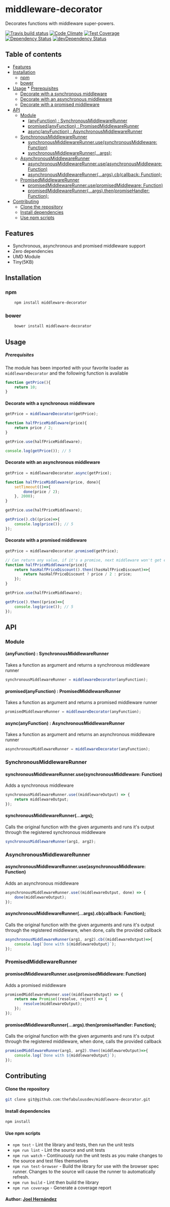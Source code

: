 # middleware-decorator

Decorates functions with middleware super-powers.

[![Travis build status](http://img.shields.io/travis/thefabulousdev/middleware-decorator.svg?style=flat)](https://travis-ci.org/thefabulousdev/middleware-decorator)
[![Code Climate](https://codeclimate.com/github/thefabulousdev/middleware-decorator/badges/gpa.svg)](https://codeclimate.com/github/thefabulousdev/middleware-decorator)
[![Test Coverage](https://codeclimate.com/github/thefabulousdev/middleware-decorator/badges/coverage.svg)](https://codeclimate.com/github/thefabulousdev/middleware-decorator)
[![Dependency Status](https://david-dm.org/thefabulousdev/middleware-decorator.svg)](https://david-dm.org/thefabulousdev/middleware-decorator)
[![devDependency Status](https://david-dm.org/thefabulousdev/middleware-decorator/dev-status.svg)](https://david-dm.org/thefabulousdev/middleware-decorator#info=devDependencies)

## Table of contents

* [Features](#features)
* [Installation](#installation)
  + [npm](#npm)
  + [bower](#bower)
* [Usage](#usage)
      * [Prerequisites](#prerequisites)
    - [Decorate with a synchronous middleware](#decorate-with-a-synchronous-middleware)
    - [Decorate with an asynchronous middleware](#decorate-with-an-asynchronous-middleware)
    - [Decorate with a promised middleware](#decorate-with-a-promised-middleware)
* [API](#api)
  + [Module](#module)
    - [(anyFunction) : SynchronousMiddlewareRunner](#anyfunction--synchronousmiddlewarerunner)
    - [promised(anyFunction) : PromisedMiddlewareRunner](#promisedanyfunction--promisedmiddlewarerunner)
    - [async(anyFunction) : AsynchronousMiddlewareRunner](#asyncanyfunction--asynchronousmiddlewarerunner)
  + [SynchronousMiddlewareRunner](#synchronousmiddlewarerunner)
    - [synchronousMiddlewareRunner.use(synchronousMiddleware: Function)](#synchronousmiddlewarerunnerusesynchronousmiddleware-function)
    - [synchronousMiddlewareRunner(...args);](#synchronousmiddlewarerunnerargs)
  + [AsynchronousMiddlewareRunner](#asynchronousmiddlewarerunner)
    - [asynchronousMiddlewareRunner.use(asynchronousMiddleware: Function)](#asynchronousmiddlewarerunneruseasynchronousmiddleware-function)
    - [asynchronousMiddlewareRunner(...args).cb(callback: Function);](#asynchronousmiddlewarerunnerargscbcallback-function)
  + [PromisedMiddlewareRunner](#promisedmiddlewarerunner)
    - [promisedMiddlewareRunner.use(promisedMiddleware: Function)](#promisedmiddlewarerunnerusepromisedmiddleware-function)
    - [promisedMiddlewareRunner(...args).then(promiseHandler: Function);](#promisedmiddlewarerunnerargsthenpromisehandler-function)
* [Contributing](#contributing)
    - [Clone the repository](#clone-the-repository)
    - [Install dependencies](#install-dependencies)
    - [Use npm scripts](#use-npm-scripts)

## Features

- Synchronous, asynchronous and promised middleware support
- Zero dependencies
- UMD Module
- Tiny(5KB)

## Installation

### npm
```sh
    npm install middleware-decorator
```

### bower
```sh
    bower install middleware-decorator
```

## Usage

##### Prerequisites

The module has been imported with your favorite loader as `middlewareDecorator` and the following function is available

```js
function getPrice(){
    return 10;
}
```

#### Decorate with a synchronous middleware

```js
getPrice = middlewareDecorator(getPrice);

function halfPriceMiddleware(price){
    return price / 2;
}

getPrice.use(halfPriceMiddleware);

console.log(getPrice()); // 5

```

#### Decorate with an asynchronous middleware

```js
getPrice = middlewareDecorator.async(getPrice);

function halfPriceMiddleware(price, done){
    setTimeout(()=>{
        done(price / 2);
    }, 2000);
}

getPrice.use(halfPriceMiddleware);

getPrice().cb((price)=>{
    console.log(price()); // 5
});

```

#### Decorate with a promised middleware

```js
getPrice = middlewareDecorator.promised(getPrice);

// Can return any value, if it's a promise, next middleware won't get executed till resolved
function halfPriceMiddleware(price){
    return hasHalfPriceDiscount().then((hasHalfPriceDiscount)=>{
        return hasHalfPriceDiscount ? price / 2 : price;
    });
}

getPrice.use(halfPriceMiddleware);

getPrice().then((price)=>{
    console.log(price()); // 5
});

```

## API

### Module

#### (anyFunction) : SynchronousMiddlewareRunner

Takes a function as argument and returns a synchronous middleware runner

```js
synchronousMiddlewareRunner = middlewareDecorator(anyFunction);
```


#### promised(anyFunction) : PromisedMiddlewareRunner

Takes a function as argument and returns a promised middleware runner

```js
promisedMiddlewareRunner = middlewareDecorator(anyFunction);
```

#### async(anyFunction) : AsynchronousMiddlewareRunner

Takes a function as argument and returns an asynchronous middleware runner

```js
asynchronousMiddlewareRunner = middlewareDecorator(anyFunction);
```

### SynchronousMiddlewareRunner

#### synchronousMiddlewareRunner.use(synchronousMiddleware: Function)

Adds a synchronous middleware

```js
synchronousMiddlewareRunner.use((middlewareOutput) => {
    return middlewareOutput;
});
```

#### synchronousMiddlewareRunner(...args);

Calls the original function with the given arguments and runs it's output through the registered synchronous middleware

```js
synchronousMiddlewareRunner(arg1, arg2);
```

### AsynchronousMiddlewareRunner

#### asynchronousMiddlewareRunner.use(asynchronousMiddleware: Function)

Adds an asynchronous middleware

```js
asynchronousMiddlewareRunner.use((middlewareOutput, done) => {
    done(middlewareOutput);
});
```

#### asynchronousMiddlewareRunner(...args).cb(callback: Function);

Calls the original function with the given arguments and runs it's output through the registered middleware, when done, calls the provided callback

```js
asynchronousMiddlewareRunner(arg1, arg2).cb((middlewareOutput)=>{
    console.log(`Done with ${middlewareOutput}`);
});
```

### PromisedMiddlewareRunner

#### promisedMiddlewareRunner.use(promisedMiddleware: Function)

Adds a promised middleware

```js
promisedMiddlewareRunner.use((middlewareOutput) => {
    return new Promise((resolve, reject) => {
        resolve(middlewareOutput);
    });
});
```

#### promisedMiddlewareRunner(...args).then(promiseHandler: Function);

Calls the original function with the given arguments and runs it's output through the registered middleware, when done, calls the provided callback

```js
promisedMiddlewareRunner(arg1, arg2).then((middlewareOutput)=>{
    console.log(`Done with ${middlewareOutput}`);
});
```

## Contributing

#### Clone the repository

``` sh
git clone git@github.com:thefabulousdev/middleware-decorator.git
```


#### Install dependencies
``` sh
npm install
```

#### Use npm scripts

- `npm test` - Lint the library and tests, then run the unit tests
- `npm run lint` - Lint the source and unit tests
- `npm run watch` - Continuously run the unit tests as you make changes to the source
   and test files themselves
- `npm run test-browser` - Build the library for use with the browser spec runner.
  Changes to the source will cause the runner to automatically refresh.
- `npm run build` - Lint then build the library
- `npm run coverage` - Generate a coverage report

#### Author: [Joel Hernández](https://github.com/thefabulousdev)
